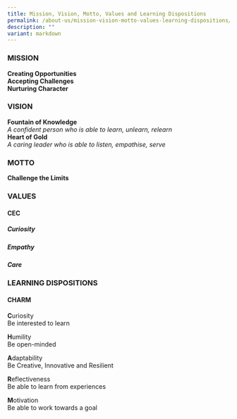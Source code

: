 ```yaml
---
title: Mission, Vision, Motto, Values and Learning Dispositions
permalink: /about-us/mission-vision-motto-values-learning-dispositions/
description: ""
variant: markdown
---
```

### MISSION

**Creating Opportunities**<br>
**Accepting Challenges**<br>
**Nurturing Character**

### VISION

**Fountain of Knowledge**<br>
_A confident person who is able to learn, unlearn, relearn_<br>
**Heart of Gold**<br>
_A caring leader who is able to listen, empathise, serve_

### MOTTO

**Challenge the Limits**

### VALUES
#### CEC

##### <b>C</b>uriosity
#####  **E**mpathy
#####  **C**are


### LEARNING DISPOSITIONS
#### CHARM

**C**uriosity<br>
Be interested to learn

**H**umility<br>
Be open-minded

**A**daptability<br>
Be Creative, Innovative and Resilient

**R**eflectiveness<br>
Be able to learn from experiences

**M**otivation<br>
Be able to work towards a goal